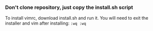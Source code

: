 ### Don't clone repository, just copy the install.sh script

To install vimrc, download install.sh and run it. You will need to exit the installer
and vim after installing: ```:wq :wq```

